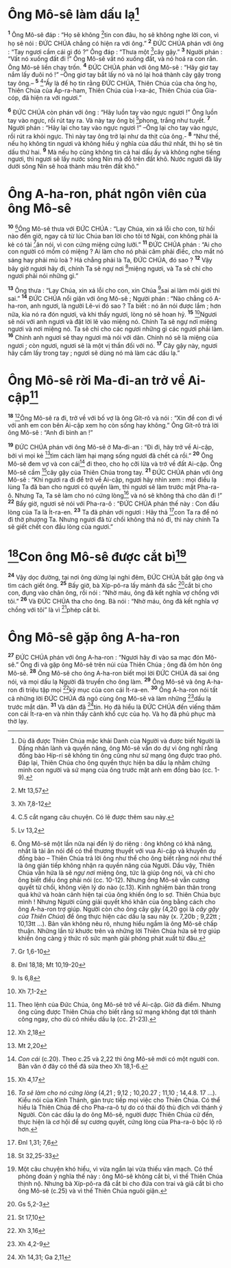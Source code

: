 # Ông Mô-sê làm dấu lạ[^1]
<sup><b>1</b></sup> Ông Mô-sê đáp : “Họ sẽ không [^1*]tin con đâu, họ sẽ không nghe lời con, vì họ sẽ nói : ĐỨC CHÚA chẳng có hiện ra với ông.” <sup><b>2</b></sup> ĐỨC CHÚA phán với ông : “Tay ngươi cầm cái gì đó ?” Ông đáp : “Thưa một [^2*]cây gậy.” <sup><b>3</b></sup> Người phán : “Vất nó xuống đất đi !” Ông Mô-sê vất nó xuống đất, và nó hoá ra con rắn. Ông Mô-sê liền chạy trốn. <sup><b>4</b></sup> ĐỨC CHÚA phán với ông Mô-sê : “Hãy giơ tay nắm lấy đuôi nó !” –Ông giơ tay bắt lấy nó và nó lại hoá thành cây gậy trong tay ông.– <sup><b>5</b></sup> [^2]“Ấy là để họ tin rằng ĐỨC CHÚA, Thiên Chúa của cha ông họ, Thiên Chúa của Áp-ra-ham, Thiên Chúa của I-xa-ác, Thiên Chúa của Gia-cóp, đã hiện ra với ngươi.”

<sup><b>6</b></sup> ĐỨC CHÚA còn phán với ông : “Hãy luồn tay vào ngực ngươi !” Ông luồn tay vào ngực, rồi rút tay ra. Và này tay ông bị [^3*]phong, trắng như tuyết. <sup><b>7</b></sup> Người phán : “Hãy lại cho tay vào ngực ngươi !” –Ông lại cho tay vào ngực, rồi rút ra khỏi ngực. Thì này tay ông trở lại như da thịt của ông.- <sup><b>8</b></sup> “Như thế, nếu họ không tin ngươi và không hiểu ý nghĩa của dấu thứ nhất, thì họ sẽ tin dấu thứ hai. <sup><b>9</b></sup> Mà nếu họ cũng không tin cả hai dấu ấy và không nghe tiếng ngươi, thì ngươi sẽ lấy nước sông Nin mà đổ trên đất khô. Nước ngươi đã lấy dưới sông Nin sẽ hoá thành máu trên đất khô.”

# Ông A-ha-ron, phát ngôn viên của ông Mô-sê
<sup><b>10</b></sup> [^3]Ông Mô-sê thưa với ĐỨC CHÚA : “Lạy Chúa, xin xá lỗi cho con, từ hồi nào đến giờ, ngay cả từ lúc Chúa ban lời cho tôi tớ Ngài, con không phải là kẻ có tài [^4*]ăn nói, vì con cứng miệng cứng lưỡi.” <sup><b>11</b></sup> ĐỨC CHÚA phán : “Ai cho con người có mồm có miệng ? Ai làm cho nó phải câm phải điếc, cho mắt nó sáng hay phải mù loà ? Há chẳng phải là Ta, ĐỨC CHÚA, đó sao ? <sup><b>12</b></sup> Vậy bây giờ ngươi hãy đi, chính Ta sẽ ngự nơi [^5*]miệng ngươi, và Ta sẽ chỉ cho ngươi phải nói những gì.”

<sup><b>13</b></sup> Ông thưa : “Lạy Chúa, xin xá lỗi cho con, xin Chúa [^6*]sai ai làm môi giới thì sai.” <sup><b>14</b></sup> ĐỨC CHÚA nổi giận với ông Mô-sê ; Người phán : “Nào chẳng có A-ha-ron, anh ngươi, là người Lê-vi đó sao ? Ta biết : nó ăn nói được lắm ; hơn nữa, kìa nó ra đón ngươi, và khi thấy ngươi, lòng nó sẽ hoan hỷ. <sup><b>15</b></sup> [^7*]Ngươi sẽ nói với anh ngươi và đặt lời lẽ vào miệng nó. Chính Ta sẽ ngự nơi miệng ngươi và nơi miệng nó. Ta sẽ chỉ cho các ngươi những gì các ngươi phải làm. <sup><b>16</b></sup> Chính anh ngươi sẽ thay ngươi mà nói với dân. Chính nó sẽ là miệng của ngươi ; còn ngươi, ngươi sẽ là một vị thần đối với nó. <sup><b>17</b></sup> Cây gậy này, ngươi hãy cầm lấy trong tay ; ngươi sẽ dùng nó mà làm các dấu lạ.”

# Ông Mô-sê rời Ma-đi-an trở về Ai-cập[^4]
<sup><b>18</b></sup> [^8*]Ông Mô-sê ra đi, trở về với bố vợ là ông Gít-rô và nói : “Xin để con đi về với anh em con bên Ai-cập xem họ còn sống hay không.” Ông Gít-rô trả lời ông Mô-sê : “Anh đi bình an !”

<sup><b>19</b></sup> ĐỨC CHÚA phán với ông Mô-sê ở Ma-đi-an : “Đi đi, hãy trở về Ai-cập, bởi vì mọi kẻ [^9*]tìm cách làm hại mạng sống ngươi đã chết cả rồi.” <sup><b>20</b></sup> Ông Mô-sê đem vợ và con cái[^5] đi theo, cho họ cỡi lừa và trở về đất Ai-cập. Ông Mô-sê cầm [^10*]cây gậy của Thiên Chúa trong tay. <sup><b>21</b></sup> ĐỨC CHÚA phán với ông Mô-sê : “Khi ngươi ra đi để trở về Ai-cập, ngươi hãy nhìn xem : mọi điều lạ lùng Ta đã ban cho ngươi có quyền làm, thì ngươi sẽ làm trước mặt Pha-ra-ô. Nhưng Ta, Ta sẽ làm cho nó cứng lòng[^6] và nó sẽ không thả cho dân đi !” <sup><b>22</b></sup> Bấy giờ, ngươi sẽ nói với Pha-ra-ô : “ĐỨC CHÚA phán thế này : Con đầu lòng của Ta là Ít-ra-en. <sup><b>23</b></sup> Ta đã phán với ngươi : Hãy thả [^11*]con Ta ra để nó đi thờ phượng Ta. Nhưng ngươi đã từ chối không thả nó đi, thì này chính Ta sẽ giết chết con đầu lòng của ngươi.”

# [^12*]Con ông Mô-sê được cắt bì[^7]
<sup><b>24</b></sup> Vậy dọc đường, tại nơi ông dừng lại nghỉ đêm, ĐỨC CHÚA bắt gặp ông và tìm cách giết ông. <sup><b>25</b></sup> Bấy giờ, bà Xíp-pô-ra lấy mảnh đá sắc [^13*]cắt bì cho con, đụng vào chân ông, rồi nói : “Nhờ máu, ông đã kết nghĩa vợ chồng với tôi.” <sup><b>26</b></sup> Và ĐỨC CHÚA tha cho ông. Bà nói : “Nhờ máu, ông đã kết nghĩa vợ chồng với tôi” là vì [^14*]phép cắt bì.

# Ông Mô-sê gặp ông A-ha-ron
<sup><b>27</b></sup> ĐỨC CHÚA phán với ông A-ha-ron : “Ngươi hãy đi vào sa mạc đón Mô-sê.” Ông đi và gặp ông Mô-sê trên núi của Thiên Chúa ; ông đã ôm hôn ông Mô-sê. <sup><b>28</b></sup> Ông Mô-sê cho ông A-ha-ron biết mọi lời ĐỨC CHÚA đã sai ông nói, và mọi dấu lạ Người đã truyền cho ông làm. <sup><b>29</b></sup> Ông Mô-sê và ông A-ha-ron đi triệu tập mọi [^15*]kỳ mục của con cái Ít-ra-en. <sup><b>30</b></sup> Ông A-ha-ron nói tất cả những lời ĐỨC CHÚA đã ngỏ cùng ông Mô-sê và làm những [^16*]dấu lạ trước mắt dân. <sup><b>31</b></sup> Và dân đã [^17*]tin. Họ đã hiểu là ĐỨC CHÚA đến viếng thăm con cái Ít-ra-en và nhìn thấy cảnh khổ cực của họ. Và họ đã phủ phục mà thờ lạy.

[^1]: Dù đã được Thiên Chúa mặc khải Danh của Người và được biết Người là Đấng nhân lành và quyền năng, ông Mô-sê vẫn do dự vì ông nghĩ rằng đồng bào Híp-ri sẽ không tin ông cũng như sứ mạng ông được trao phó. Đáp lại, Thiên Chúa cho ông quyền thực hiện ba dấu lạ nhằm chứng minh con người và sứ mạng của ông trước mặt anh em đồng bào (cc. 1-9).
[^2]: C.5 cắt ngang câu chuyện. Có lẽ được thêm sau này.
[^3]: Ông Mô-sê một lần nữa nại đến lý do riêng : ông không có khả năng, nhất là tài ăn nói để có thể thương thuyết với vua Ai-cập và khuyến dụ đồng bào – Thiên Chúa trả lời ông như thể cho ông biết rằng nói như thế là ông gián tiếp không nhận ra quyền năng của Người. Dầu vậy, Thiên Chúa vẫn hứa là sẽ <i>ngự nơi</i> miệng ông, tức là giúp ông nói, và chỉ cho ông biết điều ông phải nói (cc. 10-12). Nhưng ông Mô-sê vẫn cương quyết từ chối, không viện lý do nào (c.13). Kinh nghiệm bản thân trong quá khứ và hoàn cảnh hiện tại của ông khiến ông lo sợ. Thiên Chúa bực mình ! Nhưng Người cũng giải quyết khó khăn của ông bằng cách cho ông A-ha-ron trợ giúp. Người còn cho ông cây gậy (4,20 gọi là <i>cây gậy của Thiên Chúa</i>) để ông thực hiện các dấu lạ sau này (x. 7,20b ; 9,22tt ; 10,13tt ...). Bản văn không nêu rõ, nhưng hiểu ngầm là ông Mô-sê chấp thuận. Những lần từ khước trên và những lời Thiên Chúa hứa sẽ trợ giúp khiến ông càng ý thức rõ sức mạnh giải phóng phát xuất từ đâu.
[^4]: Theo lệnh của Đức Chúa, ông Mô-sê trở về Ai-cập. Giờ đã điểm. Nhưng ông cũng được Thiên Chúa cho biết rằng sứ mạng không đạt tới thành công ngay, cho dù có nhiều dấu lạ (cc. 21-23).
[^5]: <i>Con cái</i> (c.20). Theo c.25 và 2,22 thì ông Mô-sê mới có một người con. Bản văn ở đây có thể đã sửa theo Xh 18,1-6.
[^6]: <i>Ta sẽ làm cho nó cứng lòng</i> (4,21 ; 9,12 ; 10,20.27 ; 11,10 ; 14,4.8. 17 ...). Kiểu nói của Kinh Thánh, gán trực tiếp mọi việc cho Thiên Chúa. Có thể hiểu là Thiên Chúa để cho Pha-ra-ô tự do có thái độ thù địch với thánh ý Người. Còn các dấu lạ do ông Mô-sê, người được Thiên Chúa cử đến, thực hiện là cơ hội để sự cương quyết, cứng lòng của Pha-ra-ô bộc lộ rõ hơn.
[^7]: Một câu chuyện khó hiểu, vì vừa ngắn lại vừa thiếu văn mạch. Có thể phỏng đoán ý nghĩa thế này : ông Mô-sê không cắt bì, vì thế Thiên Chúa thịnh nộ. Nhưng bà Xíp-pô-ra đã cắt bì cho đứa con trai và giả cắt bì cho ông Mô-sê (c.25) và vì thế Thiên Chúa nguôi giận.
[^1*]: Mt 13,57
[^2*]: Xh 7,8-12
[^3*]: Lv 13,2
[^4*]: Gr 1,6-10
[^5*]: Đnl 18,18; Mt 10,19-20
[^6*]: Is 6,8
[^7*]: Xh 7,1-2
[^8*]: Xh 2,18
[^9*]: Mt 2,20
[^10*]: Xh 4,17
[^11*]: Đnl 1,31; 7,6
[^12*]: St 32,25-33
[^13*]: Gs 5,2-3
[^14*]: St 17,10
[^15*]: Xh 3,16
[^16*]: Xh 4,2-9
[^17*]: Xh 14,31; Ga 2,11
